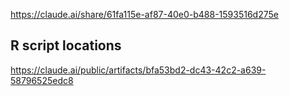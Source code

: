 https://claude.ai/share/61fa115e-af87-40e0-b488-1593516d275e

## R script locations

https://claude.ai/public/artifacts/bfa53bd2-dc43-42c2-a639-58796525edc8
